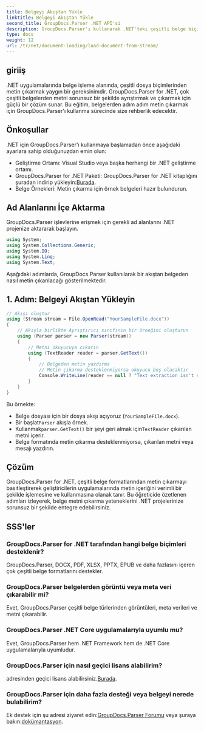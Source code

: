 ```yaml
---
title: Belgeyi Akıştan Yükle
linktitle: Belgeyi Akıştan Yükle
second_title: GroupDocs.Parser .NET API'si
description: GroupDocs.Parser'ı kullanarak .NET'teki çeşitli belge biçimlerinden nasıl metin ayıklayacağınızı öğrenin. Kod örnekleri içeren adım adım kılavuz.
type: docs
weight: 12
url: /tr/net/document-loading/load-document-from-stream/
---
```

## giriiş
.NET uygulamalarında belge işleme alanında, çeşitli dosya biçimlerinden metin çıkarmak yaygın bir gereksinimdir. GroupDocs.Parser for .NET, çok çeşitli belgelerden metni sorunsuz bir şekilde ayrıştırmak ve çıkarmak için güçlü bir çözüm sunar. Bu eğitim, belgelerden adım adım metin çıkarmak için GroupDocs.Parser'ı kullanma sürecinde size rehberlik edecektir.
## Önkoşullar
.NET için GroupDocs.Parser'ı kullanmaya başlamadan önce aşağıdaki ayarlara sahip olduğunuzdan emin olun:
- Geliştirme Ortamı: Visual Studio veya başka herhangi bir .NET geliştirme ortamı.
-  GroupDocs.Parser for .NET Paketi: GroupDocs.Parser for .NET kitaplığını şuradan indirip yükleyin:[Burada](https://releases.groupdocs.com/parser/net/).
- Belge Örnekleri: Metin çıkarma için örnek belgeleri hazır bulundurun.
## Ad Alanlarını İçe Aktarma
GroupDocs.Parser işlevlerine erişmek için gerekli ad alanlarını .NET projenize aktararak başlayın.
```csharp
using System;
using System.Collections.Generic;
using System.IO;
using System.Linq;
using System.Text;
```

Aşağıdaki adımlarda, GroupDocs.Parser kullanılarak bir akıştan belgeden nasıl metin çıkarılacağı gösterilmektedir.
## 1. Adım: Belgeyi Akıştan Yükleyin
```csharp
// Akışı oluştur
using (Stream stream = File.OpenRead("YourSampleFile.docx"))
{
    // Akışla birlikte Ayrıştırıcı sınıfının bir örneğini oluşturun
    using (Parser parser = new Parser(stream))
    {
        // Metni okuyucuya çıkarın
        using (TextReader reader = parser.GetText())
        {
            // Belgeden metin yazdırma
            // Metin çıkarma desteklenmiyorsa okuyucu boş olacaktır
            Console.WriteLine(reader == null ? "Text extraction isn't supported" : reader.ReadToEnd());
        }
    }
}
```
Bu örnekte:
- Belge dosyası için bir dosya akışı açıyoruz (`YourSampleFile.docx`).
-  Bir başlat`Parser` akışla örnek.
-  Kullanmak`parser.GetText()` bir şeyi geri almak için`TextReader` çıkarılan metni içerir.
- Belge formatında metin çıkarma desteklenmiyorsa, çıkarılan metni veya mesajı yazdırın.
## Çözüm
GroupDocs.Parser for .NET, çeşitli belge formatlarından metin çıkarmayı basitleştirerek geliştiricilerin uygulamalarında metin içeriğini verimli bir şekilde işlemesine ve kullanmasına olanak tanır. Bu öğreticide özetlenen adımları izleyerek, belge metni çıkarma yeteneklerini .NET projelerinize sorunsuz bir şekilde entegre edebilirsiniz.

## SSS'ler
### GroupDocs.Parser for .NET tarafından hangi belge biçimleri desteklenir?
GroupDocs.Parser, DOCX, PDF, XLSX, PPTX, EPUB ve daha fazlasını içeren çok çeşitli belge formatlarını destekler.
### GroupDocs.Parser belgelerden görüntü veya meta veri çıkarabilir mi?
Evet, GroupDocs.Parser çeşitli belge türlerinden görüntüleri, meta verileri ve metni çıkarabilir.
### GroupDocs.Parser .NET Core uygulamalarıyla uyumlu mu?
Evet, GroupDocs.Parser hem .NET Framework hem de .NET Core uygulamalarıyla uyumludur.
### GroupDocs.Parser için nasıl geçici lisans alabilirim?
 adresinden geçici lisans alabilirsiniz.[Burada](https://purchase.groupdocs.com/temporary-license/).
### GroupDocs.Parser için daha fazla desteği veya belgeyi nerede bulabilirim?
 Ek destek için şu adresi ziyaret edin:[GroupDocs.Parser Forumu](https://forum.groupdocs.com/c/parser/17) veya şuraya bakın:[dokümantasyon](https://reference.groupdocs.com/parser/net/).
